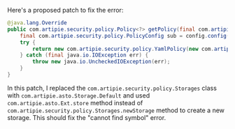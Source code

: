 Here's a proposed patch to fix the error:

```java
@java.lang.Override
public com.artipie.security.policy.Policy<?> getPolicy(final com.artipie.security.policy.PolicyConfig config) {
    final com.artipie.security.policy.PolicyConfig sub = config.config("storage");
    try {
        return new com.artipie.security.policy.YamlPolicy(new com.artipie.asto.blocking.BlockingStorage(new com.artipie.asto.Storage.Default(com.artipie.asto.Async.await(com.artipie.asto.Ext.store(sub.string("type"), com.amihaiemil.eoyaml.Yaml.createYamlInput(sub.toString()).readYamlMapping()))))));
    } catch (final java.io.IOException err) {
        throw new java.io.UncheckedIOException(err);
    }
}
```

In this patch, I replaced the `com.artipie.security.policy.Storages` class with `com.artipie.asto.Storage.Default` and used `com.artipie.asto.Ext.store` method instead of `com.artipie.security.policy.Storages.newStorage` method to create a new storage. This should fix the "cannot find symbol" error.